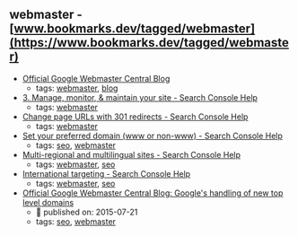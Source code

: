 webmaster - [www.bookmarks.dev/tagged/webmaster](https://www.bookmarks.dev/tagged/webmaster)
---
* [
Official Google Webmaster Central Blog
](https://webmasters.googleblog.com/)
    * tags: [webmaster](../tagged/webmaster.md), [blog](../tagged/blog.md)
* [3. Manage, monitor, & maintain your site - Search Console Help](https://support.google.com/webmasters/topic/4581352)
    * tags: [webmaster](../tagged/webmaster.md)
* [Change page URLs with 301 redirects - Search Console Help](https://support.google.com/webmasters/answer/93633)
    * tags: [webmaster](../tagged/webmaster.md)
* [Set your preferred domain (www or non-www) - Search Console Help](https://support.google.com/webmasters/answer/44231)
    * tags: [seo](../tagged/seo.md), [webmaster](../tagged/webmaster.md)
* [Multi-regional and multilingual sites - Search Console Help](https://support.google.com/webmasters/answer/182192)
    * tags: [webmaster](../tagged/webmaster.md), [seo](../tagged/seo.md)
* [International targeting - Search Console Help](https://support.google.com/webmasters/answer/62399)
    * tags: [webmaster](../tagged/webmaster.md), [seo](../tagged/seo.md)
* [
Official Google Webmaster Central Blog: Google's handling of new top level domains
](https://webmasters.googleblog.com/2015/07/googles-handling-of-new-top-level.html)
    * :calendar: published on: 2015-07-21
    * tags: [seo](../tagged/seo.md), [webmaster](../tagged/webmaster.md)
